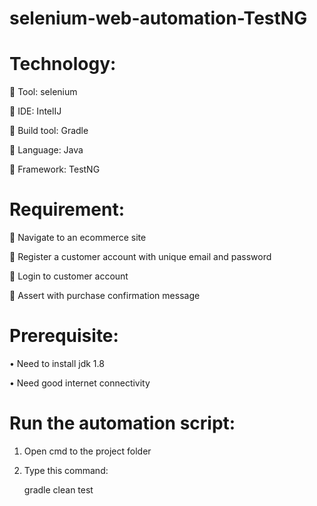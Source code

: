 # selenium-web-automation-TestNG


# Technology:

	Tool: selenium

	IDE: IntelIJ

	Build tool: Gradle

	Language: Java

	Framework: TestNG


# Requirement:

	Navigate to an ecommerce site

	Register a customer account with unique email and password

	Login to customer account

	Assert with purchase confirmation message

# Prerequisite:

•	Need to install jdk 1.8

•	Need good internet connectivity


# Run the automation script:

1. Open cmd to the project folder

2. Type this command:

   gradle clean test



